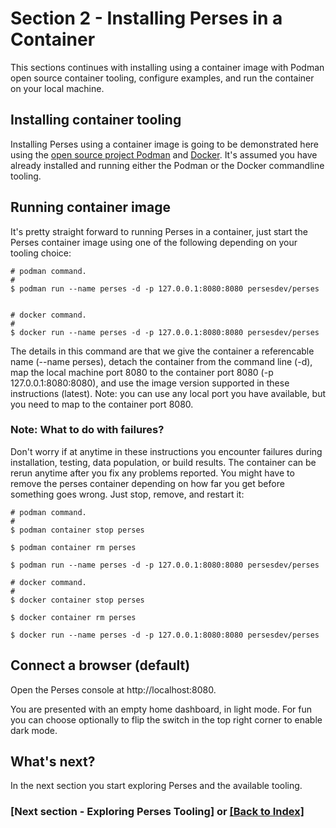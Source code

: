 # Section 2 - Installing Perses in a Container

This sections continues with installing using a container image with Podman open source container tooling, configure 
examples, and run the container on your local machine.

## Installing container tooling

Installing Perses using a container image is going to be demonstrated here using the
[open source project Podman](https://podman.io/) and [Docker](https://www.docker.com/). It's assumed you have already 
installed and running either the Podman or the Docker commandline tooling.

## Running container image
It's pretty straight forward to running Perses in a container, just start the Perses container image using one of
the following depending on your tooling choice:

```shell
# podman command.
#
$ podman run --name perses -d -p 127.0.0.1:8080:8080 persesdev/perses


# docker command.
#
$ docker run --name perses -d -p 127.0.0.1:8080:8080 persesdev/perses
```

The details in this command are that we give the container a referencable name (--name perses), detach the container 
from the command line (-d), map the local machine port 8080 to the container port 8080 (-p 127.0.0.1:8080:8080), and use 
the image version supported in these instructions (latest). Note: you can use any local port you have available, but you 
need to map to the container port 8080.

### Note: What to do with failures?

Don't worry if at anytime in these instructions you encounter failures during installation, testing, data population, or build 
results. The container can be rerun anytime after you fix any problems reported. You might have to remove the perses 
container depending on how far you get before something goes wrong. Just stop, remove, and restart it:

```shell
# podman command.
#
$ podman container stop perses

$ podman container rm perses

$ podman run --name perses -d -p 127.0.0.1:8080:8080 persesdev/perses

# docker command.
#
$ docker container stop perses

$ docker container rm perses 

$ docker run --name perses -d -p 127.0.0.1:8080:8080 persesdev/perses
```
## Connect a browser (default)

Open the Perses console at http://localhost:8080.

You are presented with an empty home dashboard, in light mode. For fun you can choose optionally to flip the switch in
the top right corner to enable dark mode.

## What's next?

In the next section you start exploring Perses and the available tooling.

### [Next section - Exploring Perses Tooling] or [[Back to Index]](index.md)